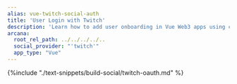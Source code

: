 ```yaml
---
alias: vue-twitch-social-auth
title: 'User Login with Twitch'
description: 'Learn how to add user onboarding in Vue Web3 apps using custom login UI and Twitch as the social login provider.'
arcana:
  root_rel_path: ../../../../..
  social_provider: "'twitch'"
  app_type: "Vue"
---
```


{%include "./text-snippets/build-social/twitch-oauth.md" %}
